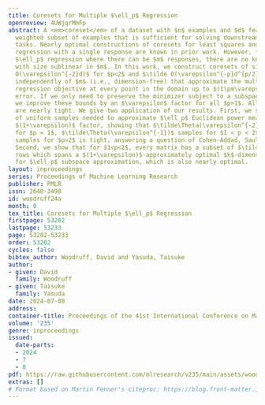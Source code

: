 ```yaml
---
title: Coresets for Multiple $\ell_p$ Regression
openreview: 4UWjqrMmFp
abstract: A <em>coreset</em> of a dataset with $n$ examples and $d$ features is a
  weighted subset of examples that is sufficient for solving downstream data analytic
  tasks. Nearly optimal constructions of coresets for least squares and $\ell_p$ linear
  regression with a single response are known in prior work. However, for multiple
  $\ell_p$ regression where there can be $m$ responses, there are no known constructions
  with size sublinear in $m$. In this work, we construct coresets of size $\tilde
  O(\varepsilon^{-2}d)$ for $p<2$ and $\tilde O(\varepsilon^{-p}d^{p/2})$ for $p>2$
  independently of $m$ (i.e., dimension-free) that approximate the multiple $\ell_p$
  regression objective at every point in the domain up to $(1\pm\varepsilon)$ relative
  error. If we only need to preserve the minimizer subject to a subspace constraint,
  we improve these bounds by an $\varepsilon$ factor for all $p>1$. All of our bounds
  are nearly tight. We give two application of our results. First, we settle the number
  of uniform samples needed to approximate $\ell_p$ Euclidean power means up to a
  $(1+\varepsilon)$ factor, showing that $\tilde\Theta(\varepsilon^{-2})$ samples
  for $p = 1$, $\tilde\Theta(\varepsilon^{-1})$ samples for $1 < p < 2$, and $\tilde\Theta(\varepsilon^{1-p})$
  samples for $p>2$ is tight, answering a question of Cohen-Addad, Saulpic, and Schwiegelshohn.
  Second, we show that for $1<p<2$, every matrix has a subset of $\tilde O(\varepsilon^{-1}k)$
  rows which spans a $(1+\varepsilon)$-approximately optimal $k$-dimensional subspace
  for $\ell_p$ subspace approximation, which is also nearly optimal.
layout: inproceedings
series: Proceedings of Machine Learning Research
publisher: PMLR
issn: 2640-3498
id: woodruff24a
month: 0
tex_title: Coresets for Multiple $\ell_p$ Regression
firstpage: 53202
lastpage: 53233
page: 53202-53233
order: 53202
cycles: false
bibtex_author: Woodruff, David and Yasuda, Taisuke
author:
- given: David
  family: Woodruff
- given: Taisuke
  family: Yasuda
date: 2024-07-08
address:
container-title: Proceedings of the 41st International Conference on Machine Learning
volume: '235'
genre: inproceedings
issued:
  date-parts:
  - 2024
  - 7
  - 8
pdf: https://raw.githubusercontent.com/mlresearch/v235/main/assets/woodruff24a/woodruff24a.pdf
extras: []
# Format based on Martin Fenner's citeproc: https://blog.front-matter.io/posts/citeproc-yaml-for-bibliographies/
---
```

